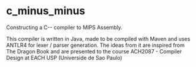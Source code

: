 # c_minus_minus
Constructing a C-- compiler to MIPS Assembly.

This compiler is written in Java, made to be compiled with Maven and uses ANTLR4 for lexer / parser generation.
The ideas from it are inspired from The Dragon Book and are presented to the course ACH2087 - Compiler Design at EACH USP (Universide de Sao Paulo)
